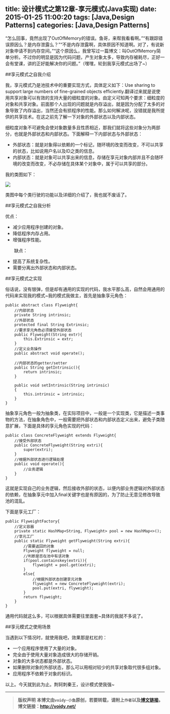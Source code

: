 title: 设计模式之第12章-享元模式(Java实现)
date: 2015-01-25 11:00:20
tags: [Java,Design Patterns]
categories: [Java,Design Patterns]
---

“怎么回事，竟然出现了OutOfMemory的错误。鱼哥，来帮我看看啊。”“有跟踪错误原因么？是内存泄露么？”“不是内存泄露啊，具体原因不知道啊。对了，有说新对象申请不到内存空间。”“这个原因么，我曾写过一篇博文：叫OutOfMemory简单分析。不过你的明显是因为代码问题，产生对象太多，导致内存被耗尽，正好一会有堂课，讲的正好能解决你的问题。”（嘿嘿，轮到我享元模式出场了~）

##享元模式之自我介绍

我，享元模式乃是池技术中的重要实现方式，具体定义如下：Use sharing to support large numbers of fine-grained objects efficiently.翻译过来就是说使用共享对象可以有效的支持大量的细粒度的对象。由定义可知两个要求：细粒度的对象和共享对象。前面那个人出现的问题就是内存溢出，就是因为分配了太多的对象导致了内存溢出，当然还会有损程序的性能。那么如何解决呢，没错就是我所提供的共享技术。在这之前先了解一下对象的外部状态以及内部状态。

细粒度对象不可避免会使对象数量多且性质相近，那我们就将这些对象分为两部分，也就是外部状态和内部状态。下面解释一下内部状态与外部状态：

* 外部状态：就是对象得以依赖的一个标记，随环境的改变而改变，不可以共享的状态，比如说用户名以及ID之类的信息。
* 内部状态：就是对象可以共享出来的信息，存储在享元对象内部并且不会随环境的改变而改变，不必存储在具体某个对象中，属于可以共享的部分。

我的类图如下：

![](http://images.cnitblog.com/blog/666211/201501/242143533919140.jpg)

类图中每个类行驶的功能以及详细的介绍了，我也就不废话了。

##享元模式之自我分析

优点：

* 减少应用程序创建的对象。
* 降低程序内存占用。
* 增强程序性能。

　　缺点：

* 提高了系统复杂性。
* 需要分离出外部状态和内部状态。

##享元模式之实现

俗话说，没有银弹，但是却有通用的实现的代码，我水平那么高，自然会用通用的代码来实现我的模式~我的模式我做主，首先是抽象享元角色：

	public abstract class Flyweight{
	    //内部状态
	    private String intrinsic;
	    //外部状态
	    protected final String Extrinsic;
	    //要求享元角色必须接受外部状态
	    public Flyweight(String extr){
	        this.Extrinsic = extr;
	    }
	    //定义业务操作
	    public abstract void operate();
	
	    //内部状态的getter/setter
	    public String getIntrinsic(){
	        return intrinsic;
	    }
	
	    public void setIntrinsic(String intrinsic)
	    {
	        this.intrinsic = intrinsic;
	    }
	}

抽象享元角色一般为抽象类，在实际项目中，一般是一个实现类，它是描述一类事物的方法，在抽象角色中，一般需要把外部状态和内部状态定义出来，避免子类随意扩展，下面是具体的享元角色实现的代码：

	public class ConcreteFlyweight extends Flyweight{
	    //接受外部状态
	    public ConcreteFlyweight(String extri){
	        super(extri);
	    }
	    //根据外部状态进行逻辑处理
	    public void operate(){
	        //业务逻辑
	    }
	}

这就是实现自己的业务逻辑，然后接收外部的状态，以便内部业务逻辑对外部状态的依赖，在抽象享元中加入final关键字也是有原因的，为了防止无意见修改导致池的混乱。

下面是享元工厂：

	public FlyweightFactory{
	    //定义容器
	    private static HashMap<String, Flyweight> pool = new HashMap<>();
	    //享元工厂
	    public static Flyweight getFlyweight(String extri){
	        //需要返回的对象
	        Flyweight flyweight = null;
	        //判断是否在池中有该对象
	        if(pool.containskey(extri)){
	            flyweight = pool.get(extri);
	        }
	        else{
	            //根据外部状态创建享元对象
	            flyweight = new ConcreteFlyweight(extri);
	            pool.put(extri, flyweight);
	        }
	        return flyweight;
	    }
	}

通用代码就这么多，可以根据具体需要往里面套~具体的我就不多说了。

##享元模式之使用场景

当遇到以下情况时，就使用我吧，效果那是杠杠的：

* 一个应用程序使用了大量的对象。
* 完全由于使用大量对象造成很大的存储开销。
* 对象的大多状态都是外部状态。
* 如果删除对象的外部状态，那么可以用相对较少的共享对象取代很多组对象。
* 应用程序不依赖于对象的标识。

以上。今天就到此为止。荆轲刺秦王，设计模式使我强~



---
> **版权声明**
> **本博文由`voidy-小鱼`原创，若要转载，请附上`作者`以及[博文链接](http://voidy.gitcafe.com/2015/01/25/%E8%AE%BE%E8%AE%A1%E6%A8%A1%E5%BC%8F%E4%B9%8B%E7%AC%AC12%E7%AB%A0-%E4%BA%AB%E5%85%83%E6%A8%A1%E5%BC%8F-Java%E5%AE%9E%E7%8E%B0/)。**
> **博文链接：<http://voidy.net/>**